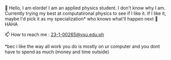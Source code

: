👋 Hello, I am elorde! I am an applied physics student. I don't know why I am. 
Currently trying my best at computatironal physics to see if I like it.
If I like it, maybe I'd pick it as my specialization*
who knows what'll happen next 👀
HAHA

📫 How to reach me : 23-1-00265@vsu.edu.ph

*bec i like the way all work you do is mostly on ur computer and you dont
have to spend as much (money and time outside)

<!---
e-lorde/e-lorde is a ✨ special ✨ repository because its `README.md` (this file) appears on your GitHub profile.
You can click the Preview link to take a look at your changes.
--->
